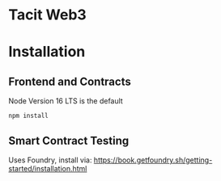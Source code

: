 # Tacit Web3


# Installation
## Frontend and Contracts
Node Version 16 LTS is the default

`npm install`

## Smart Contract Testing
Uses Foundry, install via:
https://book.getfoundry.sh/getting-started/installation.html
